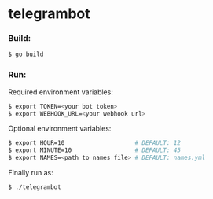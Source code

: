 # telegrambot

### Build:

```bash
$ go build
```

### Run:

Required environment variables:
```bash
$ export TOKEN=<your bot token>
$ export WEBHOOK_URL=<your webhook url>
```

Optional environment variables:
```bash
$ export HOUR=10                    # DEFAULT: 12
$ export MINUTE=10                  # DEFAULT: 45
$ export NAMES=<path to names file> # DEFAULT: names.yml
```

Finally run as:
```bash
$ ./telegrambot
```
